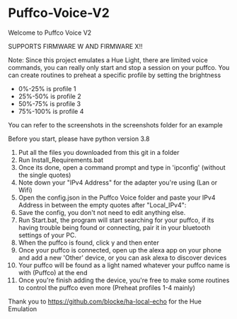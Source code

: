 # Puffco-Voice-V2

Welcome to Puffco Voice V2

SUPPORTS FIRMWARE W AND FIRMWARE X!!

Note: Since this project emulates a Hue Light, there are limited voice commands, you can really only start and stop a session on your puffco.
You can create routines to preheat a specific profile by setting the brightness

- 0%-25% is profile 1
- 25%-50% is profile 2
- 50%-75% is profile 3
- 75%-100% is profile 4

You can refer to the screenshots in the screenshots folder for an example

Before you start, please have python version 3.8

1. Put all the files you downloaded from this git in a folder
2. Run Install_Requirements.bat
3. Once its done, open a command prompt and type in 'ipconfig' (without the single quotes)
4. Note down your "IPv4 Address" for the adapter you're using (Lan or Wifi)
5. Open the config.json in the Puffco Voice folder and paste your IPv4 Address in between the empty quotes after "Local_IPv4": 
6. Save the config, you don't not need to edit anything else.
7. Run Start.bat, the program will start searching for your puffco, if its having trouble being found or connecting, pair it in your bluetooth settings of your PC.
8. When the puffco is found, click y and then enter
9. Once your puffco is connected, open up the alexa app on your phone and add a new 'Other' device, or you can ask alexa to discover devices
10. Your puffco will be found as a light named whatever your puffco name is with (Puffco) at the end
11. Once you're finish adding the device, you're free to make some routines to control the puffco even more (Preheat profiles 1-4 mainly)

Thank you to https://github.com/blocke/ha-local-echo for the Hue Emulation
